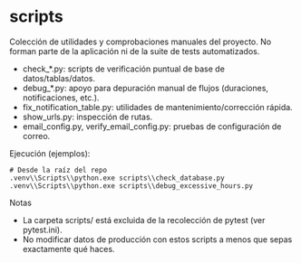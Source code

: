 # scripts

Colección de utilidades y comprobaciones manuales del proyecto. No forman parte de la aplicación ni de la suite de tests automatizados.

- check_*.py: scripts de verificación puntual de base de datos/tablas/datos.
- debug_*.py: apoyo para depuración manual de flujos (duraciones, notificaciones, etc.).
- fix_notification_table.py: utilidades de mantenimiento/corrección rápida.
- show_urls.py: inspección de rutas.
- email_config.py, verify_email_config.py: pruebas de configuración de correo.

Ejecución (ejemplos):

```
# Desde la raíz del repo
.venv\\Scripts\\python.exe scripts\\check_database.py
.venv\\Scripts\\python.exe scripts\\debug_excessive_hours.py
```

Notas
- La carpeta scripts/ está excluida de la recolección de pytest (ver pytest.ini).
- No modificar datos de producción con estos scripts a menos que sepas exactamente qué haces.
